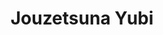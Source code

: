 --- 
title: "Jouzetsuna Yubi"
publishdate: "2019-5-12T16:48:46+02:00"
src: "https://365manga.net/manga/jouzetsuna-yubi"
image: "https://data.365manga.net/images/thumbnails/19362-jouzetsuna-yubi.jpg"
description: "(Taken from Aarinfantasy) Tooru has been deaf for a year, due to a serious injury he suffered in a car accident. His handicap makes it hard for him to be in public, so rather than trying to live with being deaf, he just ignores the situation ... Until one night he's scared to death by Tsukahara, a young erotic novelist, who comes to like him immediately. After the first, shocking,…"
---